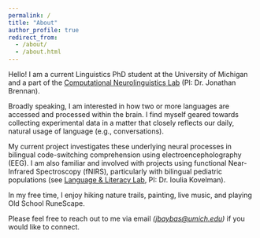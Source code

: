 ```yaml
---
permalink: /
title: "About"
author_profile: true
redirect_from: 
  - /about/
  - /about.html
---
```


Hello! I am a current Linguistics PhD student at the University of Michigan and a part of the [Computational Neurolinguistics Lab](https://sites.lsa.umich.edu/cnllab/) (PI: Dr. Jonathan Brennan).

Broadly speaking, I am interested in how two or more languages are accessed and processed within the brain. I find myself geared towards collecting experimental data in a matter that closely reflects our daily, natural usage of language (e.g., conversations). 

My current project investigates these underlying neural processes in bilingual code-switching comprehension using electroencepholography (EEG). I am also familiar and involved with projects using functional Near-Infrared Spectroscopy (fNIRS), particularly with bilingual pediatric populations (see [Language & Literacy Lab](https://sites.lsa.umich.edu/kovelman-lab/), PI: Dr. Ioulia Kovelman). 

In my free time, I enjoy hiking nature trails, painting, live music, and playing Old School RuneScape.

Please feel free to reach out to me via email *(jbaybas@umich.edu)* if you would like to connect.
